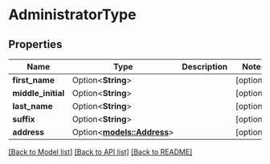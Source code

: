 # AdministratorType

## Properties

Name | Type | Description | Notes
------------ | ------------- | ------------- | -------------
**first_name** | Option<**String**> |  | [optional]
**middle_initial** | Option<**String**> |  | [optional]
**last_name** | Option<**String**> |  | [optional]
**suffix** | Option<**String**> |  | [optional]
**address** | Option<[**models::Address**](Address.md)> |  | [optional]

[[Back to Model list]](../README.md#documentation-for-models) [[Back to API list]](../README.md#documentation-for-api-endpoints) [[Back to README]](../README.md)
